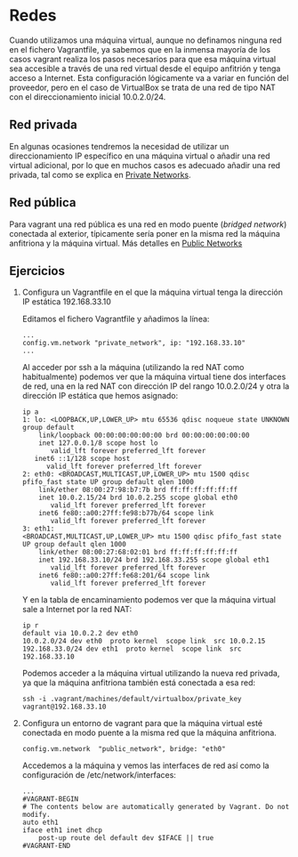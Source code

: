 # Redes

Cuando utilizamos una máquina virtual, aunque no definamos ninguna red
en el fichero Vagrantfile, ya sabemos que en la inmensa mayoría de los
casos vagrant realiza los pasos necesarios para que esa máquina
virtual sea accesible a través de una red virtual desde el equipo
anfitrión y tenga acceso a Internet. Esta configuración lógicamente va
a variar en función del proveedor, pero en el caso de VirtualBox se
trata de una red de tipo NAT con el direccionamiento inicial
10.0.2.0/24.

## Red privada

En algunas ocasiones tendremos la necesidad de utilizar un
direccionamiento IP específico en una máquina virtual o añadir una red
virtual adicional, por lo que en muchos casos es adecuado añadir una
red privada, tal como se explica en
[Private Networks](https://www.vagrantup.com/docs/networking/private_network.html).

## Red pública

Para vagrant una red pública es una red en modo puente (*bridged
network*) conectada al exterior, típicamente sería poner en la misma
red la máquina anfitriona y la máquina virtual. Más detalles en
[Public Networks](https://www.vagrantup.com/docs/networking/public_network.html)

## Ejercicios

1. Configura un Vagrantfile en el que la máquina virtual tenga la
   dirección IP estática 192.168.33.10
   
   Editamos el fichero Vagrantfile y añadimos la línea:
   
   ```
   ...
   config.vm.network "private_network", ip: "192.168.33.10"
   ...
   ```
   Al acceder por ssh a la máquina (utilizando la red NAT como
   habitualmente) podemos ver que la máquina virtual tiene dos
   interfaces de red, una en la red NAT con dirección IP del rango
   10.0.2.0/24 y otra la dirección IP estática que hemos asignado:
   
   ```
   ip a
   1: lo: <LOOPBACK,UP,LOWER_UP> mtu 65536 qdisc noqueue state UNKNOWN group default 
       link/loopback 00:00:00:00:00:00 brd 00:00:00:00:00:00
       inet 127.0.0.1/8 scope host lo
          valid_lft forever preferred_lft forever
      inet6 ::1/128 scope host 
         valid_lft forever preferred_lft forever
   2: eth0: <BROADCAST,MULTICAST,UP,LOWER_UP> mtu 1500 qdisc pfifo_fast state UP group default qlen 1000
       link/ether 08:00:27:98:b7:7b brd ff:ff:ff:ff:ff:ff
       inet 10.0.2.15/24 brd 10.0.2.255 scope global eth0
          valid_lft forever preferred_lft forever
	   inet6 fe80::a00:27ff:fe98:b77b/64 scope link 
		  valid_lft forever preferred_lft forever
   3: eth1:
   <BROADCAST,MULTICAST,UP,LOWER_UP> mtu 1500 qdisc pfifo_fast state UP group default qlen 1000
       link/ether 08:00:27:68:02:01 brd ff:ff:ff:ff:ff:ff
	   inet 192.168.33.10/24 brd 192.168.33.255 scope global eth1
	      valid_lft forever preferred_lft forever
	   inet6 fe80::a00:27ff:fe68:201/64 scope link 
		  valid_lft forever preferred_lft forever
   ```
   Y en la tabla de encaminamiento podemos ver que la máquina virtual
   sale a Internet por la red NAT:
   ```
   ip r
   default via 10.0.2.2 dev eth0 
   10.0.2.0/24 dev eth0  proto kernel  scope link  src 10.0.2.15 
   192.168.33.0/24 dev eth1  proto kernel  scope link  src 192.168.33.10 
   ```
   
   Podemos acceder a la máquina virtual utilizando la nueva red
   privada, ya que la máquina anfitriona también está conectada a esa
   red:
   
   ```
   ssh -i .vagrant/machines/default/virtualbox/private_key vagrant@192.168.33.10
   ```
1. Configura un entorno de vagrant para que la máquina virtual esté
   conectada en modo puente a la misma red que la máquina anfitriona.
   
   ```
   config.vm.network  "public_network", bridge: "eth0"
   ```
   Accedemos a la máquina y vemos las interfaces de red así como la
   configuración de /etc/network/interfaces:
   
   ```
   ...
   #VAGRANT-BEGIN
   # The contents below are automatically generated by Vagrant. Do not
   modify.
   auto eth1
   iface eth1 inet dhcp
       post-up route del default dev $IFACE || true
   #VAGRANT-END
   ```
   
	   

